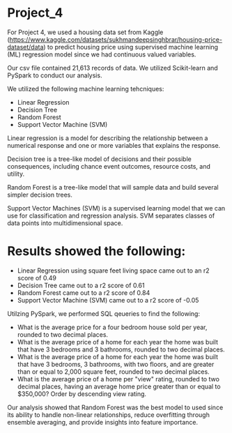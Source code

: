# Project_4

For Project 4, we used a housing data set from Kaggle (https://www.kaggle.com/datasets/sukhmandeepsinghbrar/housing-price-dataset/data) to predict housing price using supervised machine learning (ML) regression model since we had continuous valued variables.  

Our csv file contained 21,613 records of data. We utilized Scikit-learn and PySpark to conduct our analysis. 

We utilized the following machine learning tehcniques: 

- Linear Regression
- Decision Tree
- Random Forest
- Support Vector Machine (SVM)

 Linear regression is a model for describing the relationship between a numerical response and one or more variables that explains the response.

 Decision tree is a tree-like model of decisions and their possible consequences, including chance event outcomes, resource costs, and utility. 

 Random Forest is a tree-like model that will sample data and build several simpler decision trees. 

 Support Vector Machines (SVM) is a supervised learning model that we can use for classification and regression analysis. SVM separates classes of data points into multidimensional space.

# Results showed the following: 

* Linear Regression using square feet living space came out to an r2 score of 0.49
* Decision Tree came out to a r2 score of 0.61
* Random Forest came out to a r2 score of 0.84
* Support Vector Machine (SVM) came out to a r2 score of -0.05

Utilzing PySpark, we performed SQL qeueries to find the following: 

- What is the average price for a four bedroom house sold per year, rounded to two decimal places.
- What is the average price of a home for each year the home was built that have 3 bedrooms and 3 bathrooms, rounded to two decimal places.
- What is the average price of a home for each year the home was built that have 3 bedrooms, 3 bathrooms, with two floors, and are greater than or equal to 2,000 square feet, rounded to two decimal places.
- What is the average price of a home per "view" rating, rounded to two decimal places, having an average home price greater than or equal to $350,000? Order by descending view rating.

Our analysis showed that Random Forest was the best model to used since its ability to handle non-linear relationships, reduce overfitting through ensemble averaging, and provide insights into feature importance.

